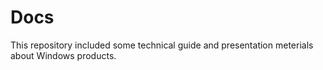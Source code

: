 # Docs
This repository included some technical guide and presentation meterials about Windows products. 
